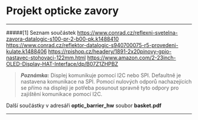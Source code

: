 # Projekt opticke zavory
---
#####[1] Seznam součástek
https://www.conrad.cz/reflexni-svetelna-zavora-datalogic-s100-pr-2-b00-pk.k1488410
https://www.conrad.cz/reflektor-datalogic-s940700075-r5-provedeni-kulate.k1488406
https://rpishop.cz/headery/1891-2x20pinovy-gpio-nastavec-stohovaci-122mm.html
https://www.amazon.com/2-23inch-OLED-Display-HAT-Interface/dp/B07Z1ZHPBZ
> **_Poznámka:_**  Displej komunikuje pomocí I2C nebo SPI. Defaultně je nastavena komunikace na SPI. Pomocí nulových odporů nachazejících se přímo na displeji je potřeba posunout spravně tyto odpory pro zajištění komunikace pomocí I2C.

Další součástky v adresáři **optic_barrier_hw** soubor **basket.pdf**

---
